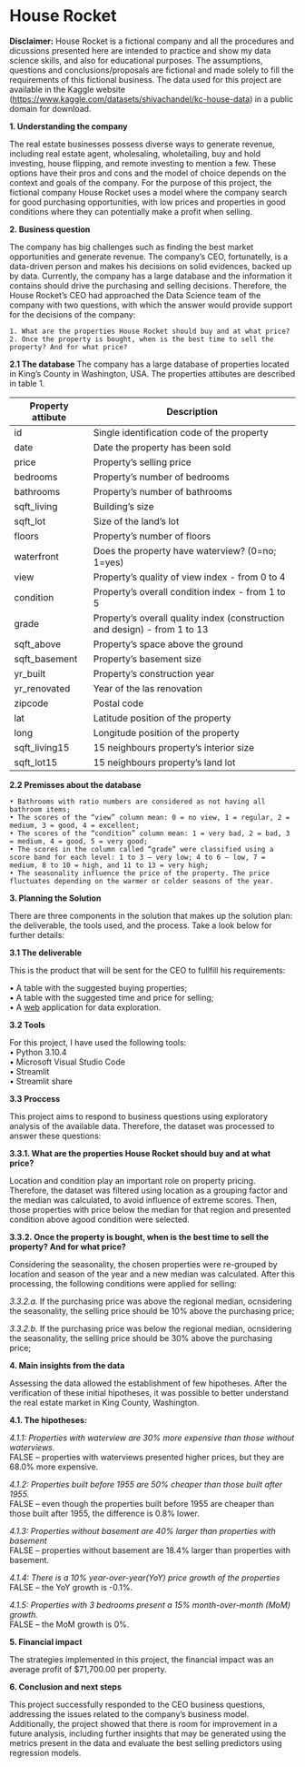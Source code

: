 # House Rocket

**Disclaimer:** House Rocket is a fictional company and all the procedures and dicussions presented here are intended to practice and show my data science skills, and also for educational purposes. The assumptions, questions and conclusions/proposals are fictional and made solely to fill the requirements of this fictional business. The data used for this project are available in the Kaggle website (https://www.kaggle.com/datasets/shivachandel/kc-house-data) in a public domain for download.

**1. Understanding the company**  

The real estate businesses possess diverse ways to generate revenue, including real estate agent, wholesaling, wholetailing, buy and hold investing, house flipping, and remote investing to mention a few. These options have their pros and cons and the model of choice depends on the context and goals of the company. For the purpose of this project, the fictional company House Rocket uses a model where the company search for good purchasing opportunities, with low prices and properties in good conditions where they can potentially make a profit when selling.

**2. Business question**  

The company has big challenges such as finding the best market opportunities and generate revenue. The company’s CEO, fortunatelly, is a data-driven person and makes his decisions on solid evidences, backed up by data. Currently, the company has a large database and the information it contains should drive the purchasing and selling decisions. Therefore, the House Rocket’s CEO had approached the Data Science team of the company with two questions, with which the answer would provide support for the decisions of the company:  

    1. What are the properties House Rocket should buy and at what price?
    2. Once the property is bought, when is the best time to sell the property? And for what price?

 
**2.1 The database**
The company has a large database of properties located in King’s County in Washington, USA. The properties attibutes are described in table 1.


| Property attibute  | Description |
| ------------- | ------------- |
| id  | Single identification code of the property  |
| date | Date the property has been sold |
| price | Property’s selling price |
| bedrooms | Property’s number of bedrooms |
| bathrooms | Property’s number of bathrooms |
| sqft_living | Building’s size |
| sqft_lot | Size of the land’s lot |
| floors | Property’s number of floors|
| waterfront | Does the property have waterview? (0=no; 1=yes) |
| view | Property’s quality of view index - from 0 to 4 |
| condition | Property’s overall condition index - from 1 to 5 |
| grade | Property’s overall quality index (construction and design) - from  1 to 13 |
| sqft_above | Property’s space above the ground |
| sqft_basement | Property’s basement size |
| yr_built | Property’s construction year |
| yr_renovated | Year of the las renovation |
| zipcode | Postal code |
| lat | Latitude position of the property |
| long | Longitude position of the property |
| sqft_living15 | 15 neighbours property’s interior size |
| sqft_lot15 | 15 neighbours property’s land lot |


**2.2 Premisses about the database**  

    • Bathrooms with ratio numbers are considered as not having all bathroom items;
    • The scores of the “view” column mean: 0 = no view, 1 = regular, 2 = medium, 3 = good, 4 = excellent;
    • The scores of the “condition” column mean: 1 = very bad, 2 = bad, 3 = medium, 4 = good, 5 = very good;
    • The scores in the column called “grade” were classified using a score band for each level: 1 to 3 – very low; 4 to 6 – low, 7 = medium, 8 to 10 = high, and 11 to 13 = very high;
    • The seasonality influence the price of the property. The price fluctuates depending on the warmer or colder seasons of the year.  
    
    
**3. Planning the Solution**  

There are three components in the solution that makes up the solution plan: the deliverable, the tools used, and the process. Take a look below for further details:

**3.1 The deliverable**  

This is the product that will be sent for the CEO to fullfill his requirements:

• A table with the suggested buying properties;  
• A table with the suggested time and price for selling;  
• A [web](https://thiagoborges81-house-rocket-dashboard-tljjx9.streamlitapp.com/) application for data exploration.  

**3.2 Tools**  

For this project, I have used the following tools:  
    • Python 3.10.4  
    • Microsoft Visual Studio Code  
    • Streamlit  
    • Streamlit share  

**3.3 Proccess**

This project aims to respond to business questions using exploratory analysis of the available data. Therefore, the dataset was processed to answer these questions:  

**3.3.1. What are the properties House Rocket should buy and at what price?**  

Location and condition play an important role on property pricing. Therefore, the dataset was filtered using location as a grouping factor and the median was calculated, to avoid influence of extreme scores. Then, those properties with price below the median for that region and presented condition above agood condition were selected.  

**3.3.2. Once the property is bought, when is the best time to sell the property? And for what price?**  

Considering the seasonality, the chosen properties were re-grouped by location and season of the year and a new median was calculated. After this processing, the following conditions were applied for selling:  

*3.3.2.a.* If the purchasing price was above the regional median, ocnsidering the seasonality, the selling price should be 10% above the purchasing price;  

*3.3.2.b.* If the purchasing price was below the regional median, ocnsidering the seasonality, the selling price should be 30% above the purchasing price;  

**4. Main insights from the data**  

Assessing the data allowed the establishment of few hipotheses. After the verification of these initial hipotheses, it was possible to better understand the real estate market in King County, Washington.  

**4.1. The hipotheses:**  

*4.1.1: Properties with waterview are 30% more expensive than those without waterviews.*  
FALSE – properties with waterviews presented higher prices, but they are 68.0% more expensive.

*4.1.2: Properties built before 1955 are 50% cheaper than those built after 1955.*  
FALSE – even though the properties built before 1955 are cheaper than those built after 1955, the difference is 0.8% lower.

*4.1.3: Properties without basement are 40% larger than properties with basement*  
FALSE – properties without basement are 18.4% larger than properties with basement.

*4.1.4: There is a 10% year-over-year(YoY) price growth of the properties*  
FALSE – the YoY growth is -0.1%.

*4.1.5: Properties with 3 bedrooms present a 15% month-over-month (MoM) growth.*  
FALSE – the MoM growth is 0%.

**5. Financial impact**  

The strategies implemented in this project, the financial impact was an average profit of $71,700.00 per property.

**6. Conclusion and next steps**

This project successfully responded to the CEO business questions, addressing the issues related to the company’s business model. Additionally, the project showed that there is room for improvement  in a future analysis, including further insights that may be generated using the metrics present in the data and evaluate the best selling predictors using regression models.
